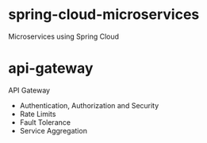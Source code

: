 # spring-cloud-microservices
Microservices using Spring Cloud


# api-gateway
API Gateway
  - Authentication, Authorization and Security
  - Rate Limits
  - Fault Tolerance
  - Service Aggregation

